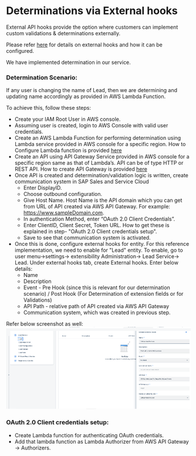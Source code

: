 # Determinations via External hooks

External API hooks provide the option where customers can implement custom validations & determinations externally.

Please refer [here](https://pages.github.tools.sap/elsa/sap-n.docs/docs/architecture/extensibility/offngap/customlogic/customlogicexternalhooks/) for details on external hooks and how it can be configured.

We have implemented determination in our service.

### Determination Scenario:
If any user is changing the name of Lead, then we are determining and updating name accordingly as provided in AWS Lambda Function.

To achieve this, follow these steps:
* Create your IAM Root User in AWS console.
* Assuming user is created, login to AWS Console with valid user credentials.
* Create an AWS Lambda Function for performing determination using Lambda service provided in AWS console for a specific region. How to Configure Lambda function is provided [here](https://docs.aws.amazon.com/lambda/)
* Create an API using API Gateway Service provided in AWS console for a specific region same as that of Lambda’s. API can be of type HTTP or REST API. How to create API Gateway is provided [here](https://docs.aws.amazon.com/apigateway/?icmpid=docs_homepage_networking)
* Once API is created and determination/validation logic is written, create communication system in SAP Sales and Service Cloud
    * Enter DisplayID.
    * Choose outbound configuration.
    * Give Host Name. Host Name is the API domain which you can get from URL of API created via AWS API Gateway. For example: https://www.sampleDomain.com.
    * In authentication Method, enter “OAuth 2.0 Client Credentials”. 
    * Enter ClientID, Client Secret, Token URL. How to get these is explained in step- "OAuth 2.0 Client credentials setup".
    * Save to see that communication system is activated.
* Once this is done, configure external hooks for entity. For this reference implementation, we need to enable for "Lead" entity. To enable, go to user menu->settings-> extensibility Administration-> Lead Service-> Lead. Under external hooks tab, create External hooks. Enter below details:
     * Name
     * Description
     * Event - Pre Hook (since this is relevant for our determination scenario) / Post Hook (For Determination of extension fields or for Validations)
     * API Path - relative path of API created via AWS API Gateway
     * Communication system, which was created in previous step.

Refer below screenshot as well: 
![Aws Lambda Extension](../Images/EH1.png "External Hooks")

### OAuth 2.0 Client credentials setup:

* Create Lambda function for authenticating OAuth credentials.
* Add that lambda function as Lambda Authorizer from AWS API Gateway -> Authorizers.


 
